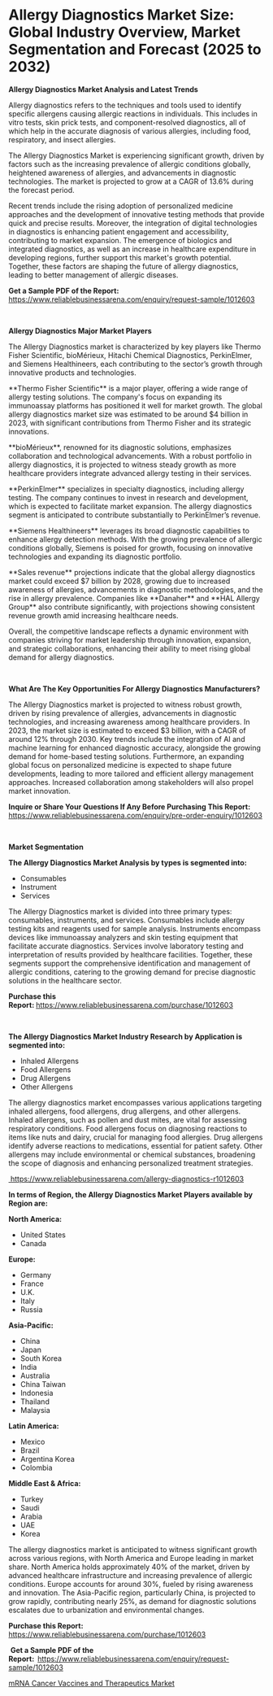 <p><h1>Allergy Diagnostics Market Size: Global Industry Overview, Market Segmentation and Forecast (2025 to 2032)</h1></p><p><strong>Allergy Diagnostics Market Analysis and Latest Trends</strong></p>
<p><p>Allergy diagnostics refers to the techniques and tools used to identify specific allergens causing allergic reactions in individuals. This includes in vitro tests, skin prick tests, and component-resolved diagnostics, all of which help in the accurate diagnosis of various allergies, including food, respiratory, and insect allergies. </p><p>The Allergy Diagnostics Market is experiencing significant growth, driven by factors such as the increasing prevalence of allergic conditions globally, heightened awareness of allergies, and advancements in diagnostic technologies. The market is projected to grow at a CAGR of 13.6% during the forecast period. </p><p>Recent trends include the rising adoption of personalized medicine approaches and the development of innovative testing methods that provide quick and precise results. Moreover, the integration of digital technologies in diagnostics is enhancing patient engagement and accessibility, contributing to market expansion. The emergence of biologics and integrated diagnostics, as well as an increase in healthcare expenditure in developing regions, further support this market's growth potential. Together, these factors are shaping the future of allergy diagnostics, leading to better management of allergic diseases.</p></p>
<p><strong>Get a Sample PDF of the Report:&nbsp;</strong> <a href="https://www.reliablebusinessarena.com/enquiry/request-sample/1012603?utm_campaign=2033&utm_medium=2&utm_source=Github&utm_content=ia&utm_term=06032025&utm_id=allergy-diagnostics">https://www.reliablebusinessarena.com/enquiry/request-sample/1012603</a></p>
<p>&nbsp;</p>
<p><strong>Allergy Diagnostics Major Market Players</strong></p>
<p><p>The Allergy Diagnostics market is characterized by key players like Thermo Fisher Scientific, bioMérieux, Hitachi Chemical Diagnostics, PerkinElmer, and Siemens Healthineers, each contributing to the sector’s growth through innovative products and technologies.</p><p>**Thermo Fisher Scientific** is a major player, offering a wide range of allergy testing solutions. The company's focus on expanding its immunoassay platforms has positioned it well for market growth. The global allergy diagnostics market size was estimated to be around $4 billion in 2023, with significant contributions from Thermo Fisher and its strategic innovations.</p><p>**bioMérieux**, renowned for its diagnostic solutions, emphasizes collaboration and technological advancements. With a robust portfolio in allergy diagnostics, it is projected to witness steady growth as more healthcare providers integrate advanced allergy testing in their services.</p><p>**PerkinElmer** specializes in specialty diagnostics, including allergy testing. The company continues to invest in research and development, which is expected to facilitate market expansion. The allergy diagnostics segment is anticipated to contribute substantially to PerkinElmer’s revenue.</p><p>**Siemens Healthineers** leverages its broad diagnostic capabilities to enhance allergy detection methods. With the growing prevalence of allergic conditions globally, Siemens is poised for growth, focusing on innovative technologies and expanding its diagnostic portfolio.</p><p>**Sales revenue** projections indicate that the global allergy diagnostics market could exceed $7 billion by 2028, growing due to increased awareness of allergies, advancements in diagnostic methodologies, and the rise in allergy prevalence. Companies like **Danaher** and **HAL Allergy Group** also contribute significantly, with projections showing consistent revenue growth amid increasing healthcare needs.</p><p>Overall, the competitive landscape reflects a dynamic environment with companies striving for market leadership through innovation, expansion, and strategic collaborations, enhancing their ability to meet rising global demand for allergy diagnostics.</p></p>
<p>&nbsp;</p>
<p><strong>What Are The Key Opportunities For Allergy Diagnostics Manufacturers?</strong></p>
<p><p>The Allergy Diagnostics market is projected to witness robust growth, driven by rising prevalence of allergies, advancements in diagnostic technologies, and increasing awareness among healthcare providers. In 2023, the market size is estimated to exceed $3 billion, with a CAGR of around 12% through 2030. Key trends include the integration of AI and machine learning for enhanced diagnostic accuracy, alongside the growing demand for home-based testing solutions. Furthermore, an expanding global focus on personalized medicine is expected to shape future developments, leading to more tailored and efficient allergy management approaches. Increased collaboration among stakeholders will also propel market innovation.</p></p>
<p><strong>Inquire or Share Your Questions If Any Before Purchasing This Report:</strong> <a href="https://www.reliablebusinessarena.com/enquiry/pre-order-enquiry/1012603?utm_campaign=2033&utm_medium=2&utm_source=Github&utm_content=ia&utm_term=06032025&utm_id=allergy-diagnostics">https://www.reliablebusinessarena.com/enquiry/pre-order-enquiry/1012603</a></p>
<p>&nbsp;</p>
<p><strong>Market Segmentation</strong></p>
<p><strong>The Allergy Diagnostics Market Analysis by types is segmented into:</strong></p>
<p><ul><li>Consumables</li><li>Instrument</li><li>Services</li></ul></p>
<p><p>The Allergy Diagnostics market is divided into three primary types: consumables, instruments, and services. Consumables include allergy testing kits and reagents used for sample analysis. Instruments encompass devices like immunoassay analyzers and skin testing equipment that facilitate accurate diagnostics. Services involve laboratory testing and interpretation of results provided by healthcare facilities. Together, these segments support the comprehensive identification and management of allergic conditions, catering to the growing demand for precise diagnostic solutions in the healthcare sector.</p></p>
<p><strong>Purchase this Report:&nbsp;</strong><a href="https://www.reliablebusinessarena.com/purchase/1012603?utm_campaign=2033&utm_medium=2&utm_source=Github&utm_content=ia&utm_term=06032025&utm_id=allergy-diagnostics">https://www.reliablebusinessarena.com/purchase/1012603</a></p>
<p>&nbsp;</p>
<p><strong>The Allergy Diagnostics Market Industry Research by Application is segmented into:</strong></p>
<p><ul><li>Inhaled Allergens</li><li>Food Allergens</li><li>Drug Allergens</li><li>Other Allergens</li></ul></p>
<p><p>The allergy diagnostics market encompasses various applications targeting inhaled allergens, food allergens, drug allergens, and other allergens. Inhaled allergens, such as pollen and dust mites, are vital for assessing respiratory conditions. Food allergens focus on diagnosing reactions to items like nuts and dairy, crucial for managing food allergies. Drug allergens identify adverse reactions to medications, essential for patient safety. Other allergens may include environmental or chemical substances, broadening the scope of diagnosis and enhancing personalized treatment strategies.</p></p>
<p><a href="https://www.reliablebusinessarena.com/allergy-diagnostics-r1012603?utm_campaign=2033&utm_medium=2&utm_source=Github&utm_content=ia&utm_term=06032025&utm_id=allergy-diagnostics">&nbsp;https://www.reliablebusinessarena.com/allergy-diagnostics-r1012603</a></p>
<p><strong>In terms of Region, the Allergy Diagnostics Market Players available by Region are:</strong></p>
<p>
    <p> <strong> North America: </strong>
        <ul>
            <li>United States</li>
            <li>Canada</li>
        </ul>
        </p> 
    <p> <strong> Europe: </strong>
        <ul>
            <li>Germany</li>
            <li>France</li>
            <li>U.K.</li>
            <li>Italy</li>
            <li>Russia</li>
        </ul>
        </p> 
    <p> <strong> Asia-Pacific: </strong>
        <ul>
            <li>China</li>
            <li>Japan</li>
            <li>South Korea</li>
            <li>India</li>
            <li>Australia</li>
            <li>China Taiwan</li>
            <li>Indonesia</li>
            <li>Thailand</li>
            <li>Malaysia</li>
        </ul>
        </p> 
    <p> <strong> Latin America: </strong>
        <ul>
            <li>Mexico</li>
            <li>Brazil</li>
            <li>Argentina Korea</li>
            <li>Colombia</li>
        </ul>
        </p> 
    <p> <strong> Middle East & Africa: </strong>
        <ul>
            <li>Turkey</li>
            <li>Saudi</li>
            <li>Arabia</li>
            <li>UAE</li>
            <li>Korea</li>
        </ul>
    </p>
    </p>
<p><p>The allergy diagnostics market is anticipated to witness significant growth across various regions, with North America and Europe leading in market share. North America holds approximately 40% of the market, driven by advanced healthcare infrastructure and increasing prevalence of allergic conditions. Europe accounts for around 30%, fueled by rising awareness and innovation. The Asia-Pacific region, particularly China, is projected to grow rapidly, contributing nearly 25%, as demand for diagnostic solutions escalates due to urbanization and environmental changes.</p></p>
<p><strong>Purchase this Report: </strong><a href="https://www.reliablebusinessarena.com/purchase/1012603?utm_campaign=2033&utm_medium=2&utm_source=Github&utm_content=ia&utm_term=06032025&utm_id=allergy-diagnostics">https://www.reliablebusinessarena.com/purchase/1012603</a></p>
<p>&nbsp;<strong>Get a Sample PDF of the Report:&nbsp;&nbsp;</strong><a href="https://www.reliablebusinessarena.com/enquiry/request-sample/1012603?utm_campaign=2033&utm_medium=2&utm_source=Github&utm_content=ia&utm_term=06032025&utm_id=allergy-diagnostics">https://www.reliablebusinessarena.com/enquiry/request-sample/1012603</a></p>
<p><strong></strong></p>
<p><p><a href="https://github.com/mahnoor2003/Market-Research-Report-List-7/blob/main/mrna-cancer-vaccines-and-therapeutics-market.md?utm_campaign=2033&utm_medium=2&utm_source=Github&utm_content=ia&utm_term=06032025&utm_id=allergy-diagnostics">mRNA Cancer Vaccines and Therapeutics Market</a></p></p>